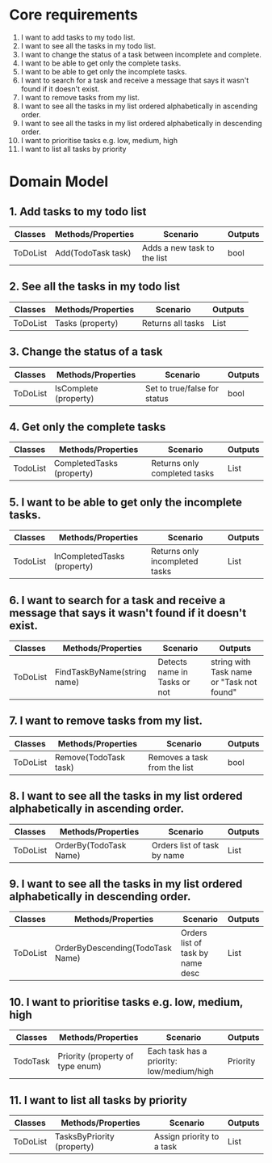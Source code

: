 # Core requirements

1. I want to add tasks to my todo list.
2. I want to see all the tasks in my todo list.
3. I want to change the status of a task between incomplete and complete.
4. I want to be able to get only the complete tasks.
5. I want to be able to get only the incomplete tasks.
6. I want to search for a task and receive a message that says it wasn't found if it doesn't exist.
7. I want to remove tasks from my list.
8. I want to see all the tasks in my list ordered alphabetically in ascending order.
9. I want to see all the tasks in my list ordered alphabetically in descending order.
10. I want to prioritise tasks e.g. low, medium, high
11. I want to list all tasks by priority

# Domain Model

## 1. Add tasks to my todo list
| Classes      | Methods/Properties        | Scenario                        | Outputs         |
|--------------|---------------------------|---------------------------------|-----------------|
| ToDoList     | Add(TodoTask task)        | Adds a new task to the list     | bool            |

## 2. See all the tasks in my todo list
| Classes      | Methods/Properties        | Scenario                        | Outputs         |
|--------------|---------------------------|---------------------------------|-----------------|
| ToDoList     | Tasks (property)          | Returns all tasks               | List<TodoTask>  |

## 3. Change the status of a task
| Classes      | Methods/Properties             | Scenario                        | Outputs         |
|--------------|--------------------------------|---------------------------------|-----------------|
| ToDoList     | IsComplete (property)          | Set to true/false for status    | bool            |

## 4. Get only the complete tasks
| Classes      | Methods/Properties         | Scenario                        | Outputs         |
|--------------|----------------------------|---------------------------------|-----------------|
| TodoList     | CompletedTasks (property)  | Returns only completed tasks    | List<TodoTask>  |

## 5. I want to be able to get only the incomplete tasks.
| Classes      | Methods/Properties         | Scenario                        | Outputs         |
|--------------|----------------------------|---------------------------------|-----------------|
| TodoList     | InCompletedTasks (property)| Returns only incompleted tasks  | List<TodoTask>  |

## 6. I want to search for a task and receive a message that says it wasn't found if it doesn't exist.
| Classes      | Methods/Properties         | Scenario                        | Outputs                                    |
|--------------|----------------------------|---------------------------------|--------------------------------------------|
| ToDoList     | FindTaskByName(string name)| Detects name in Tasks or not	  | string with Task name or "Task not found"  |

## 7. I want to remove tasks from my list.
| Classes      | Methods/Properties         | Scenario                        | Outputs  |
|--------------|----------------------------|---------------------------------|----------|
| ToDoList     | Remove(TodoTask task)      | Removes a task from the list	  |bool      |

## 8. I want to see all the tasks in my list ordered alphabetically in ascending order.
| Classes      | Methods/Properties         | Scenario                        | Outputs       |
|--------------|----------------------------|---------------------------------|---------------|
| ToDoList     | OrderBy(TodoTask Name)     | Orders list of task by name	  |List<TodoTask> |

## 9. I want to see all the tasks in my list ordered alphabetically in descending order.
| Classes      | Methods/Properties               | Scenario                          | Outputs         |
|--------------|----------------------------------|-----------------------------------|-----------------|
| ToDoList     | OrderByDescending(TodoTask Name) | Orders list of task by name desc  |  List<TodoTask> |

## 10. I want to prioritise tasks e.g. low, medium, high
| Classes                  | Methods/Properties               | Scenario                                     | Outputs         |
|--------------------------|----------------------------------|----------------------------------------------|-----------------|
| TodoTask                 | Priority (property of type enum) | Each task has a priority: low/medium/high    |  Priority       |

## 11. I want to list all tasks by priority
| Classes                  | Methods/Properties               | Scenario                          | Outputs         |
|--------------------------|----------------------------------|-----------------------------------|-----------------|
| ToDoList                 | TasksByPriority (property)       | Assign priority to a task         | List<TodoTask>  |